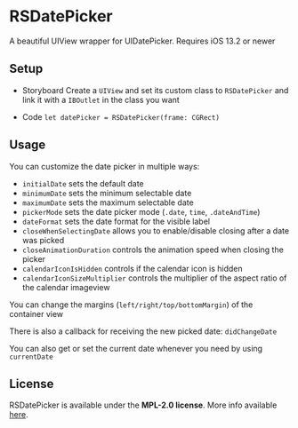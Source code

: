 # RSDatePicker

A beautiful UIView wrapper for UIDatePicker. Requires iOS 13.2 or newer

## Setup
- Storyboard
Create a `UIView` and set its custom class to `RSDatePicker` and link it with a `IBOutlet` in the class you want

- Code
`let datePicker = RSDatePicker(frame: CGRect)`

## Usage

You can customize the date picker in multiple ways:

- `initialDate` sets the default date
- `minimumDate` sets the minimum selectable date
- `maximumDate` sets the maximum selectable date
- `pickerMode` sets the date picker mode (`.date`, `time`, `.dateAndTime`)
- `dateFormat` sets the date format for the visible label
- `closeWhenSelectingDate` allows you to enable/disable closing after a date was picked
- `closeAnimationDuration` controls the animation speed when closing the picker
- `calendarIconIsHidden` controls if the calendar icon is hidden
- `calendarIconSizeMultiplier` controls the multiplier of the aspect ratio of the calendar imageview

You can change the margins (`left/right/top/bottomMargin`) of the container view

There is also a callback for receiving the new picked date: `didChangeDate`

You can also get or set the current date whenever you need by using `currentDate`

## License
RSDatePicker is available under the **MPL-2.0 license**. More info available [here](https://www.mozilla.org/en-US/MPL/2.0/).

